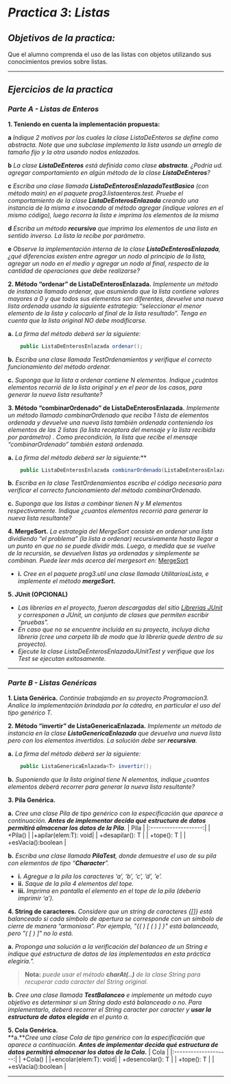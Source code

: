 # ***Practica 3***: *Listas*

## ***Objetivos de la practica:***
Que el alumno comprenda el uso de las listas con objetos utilizando sus conocimientos previos sobre listas.

___
## ***Ejercicios de la practica***

### ***Parte A - Listas de Enteros***

**1. Teniendo en cuenta la implementación propuesta:**

**a** *Indique 2 motivos por los cuales la clase ListaDeEnteros se define como abstracta. Note que una subclase implementa la lista usando un arreglo de tamaño fijo y la otra usando nodos enlazados.*

**b** *La clase **ListaDeEnteros** está definida como clase **abstracta**. ¿Podría ud. agregar comportamiento en algún método de la clase **ListaDeEnteros**?*

**c** *Escriba una clase llamada **ListaDeEnterosEnlazadaTestBasico** (con método main) en el paquete prog3.listaenteros.test. Pruebe el comportamiento de la clase **ListaDeEnterosEnlazada** creando una instancia de la misma e invocando al método agregar (indique valores en el mismo código), luego recorra la lista e imprima los elementos de la misma*

**d** *Escriba un método **recursivo** que imprima los elementos de una lista en sentido inverso. La lista la recibe por parámetro.*

**e** *Observe la implementación interna de la clase **ListaDeEnterosEnlazada**, ¿qué diferencias existen entre agregar un nodo al principio de la lista, agregar un nodo en el medio y agregar un nodo al final, respecto de la cantidad de operaciones que debe realizarse?*

**2. Método “ordenar” de ListaDeEnterosEnlazada.** *Implemente un método de instancia llamado ordenar, que asumiendo que la lista contiene valores mayores a 0 y que todos sus elementos son diferentes, devuelve una nueva lista ordenada usando la siguiente estrategia: “seleccionar el menor elemento de la lista y colocarlo al final de la lista resultado”. Tenga en cuenta que la lista original NO debe modificarse.*

**a.** *La firma del método deberá ser la siguiente:*
```Java
    public ListaDeEnterosEnlazada ordenar();
```

**b.** *Escriba una clase llamada TestOrdenamientos y verifique el correcto funcionamiento del método ordenar.*

**c.** *Suponga que la lista a ordenar contiene N elementos. Indique ¿cuántos elementos recorrió de la lista original y en el peor de los casos, para generar la nueva lista resultante?*

**3. Método “combinarOrdenado” de ListaDeEnterosEnlazada.** *Implemente un método llamado combinarOrdenado que reciba 1 lista de elementos ordenada y devuelve una nueva lista también ordenada conteniendo los elementos de las 2 listas (la lista receptora del mensaje y la lista recibida por parámetro) . Como precondición, la lista que recibe el mensaje “combinarOrdenado” también estará ordenada.*

**a.** *La firma del método deberá ser la siguiente:***
```Java
    public ListaDeEnterosEnlazada combinarOrdenado(ListaDeEnterosEnlazada listaParam);
```

**b.** *Escriba en la clase TestOrdenamientos escriba el código necesario para verificar el correcto funcionamiento del método combinarOrdenado.*

**c.** *Suponga que las listas a combinar tienen N y M elementos respectivamente. Indique ¿cuantos elementos recorrió para generar la nueva lista resultante?*

**4. MergeSort.** *La estrategia del MergeSort consiste en ordenar una lista dividiendo “el
problema” (la lista a ordenar) recursivamente hasta llegar a un punto en que no se puede dividir más. Luego, a medida que se vuelve de la recursión, se devuelven listas ya ordenadas y simplemente se combinan. Puede leer más acerca del mergesort en:*
  [MergeSort](https://www.khanacademy.org/computing/computer-science/algorithms/merge-sort/a/overview-of-merge-sort "MergeSort - Khan Academy")
- **i.** *Cree en el paquete prog3.util una clase llamada UtilitariosLista, e implemente el método **mergeSort.***

**5. JUnit (OPCIONAL)** 
- *Las librerías en el proyecto, fueron descargadas del sitio [Librerias JUnit](https://github.com/junit-team/junit/releases "JUnit 4.13.2") y corresponen a JUnit, un conjunto de clases que permiten escribir “pruebas”.*
- *En caso que no se encuentre incluída en su proyecto, incluya dicha librería (cree una carpeta lib de modo que la librería quede dentro de su proyecto).*
- *Ejecute la clase ListaDeEnterosEnlazadaJUnitTest y verifique que los Test se ejecutan exitosamente.*

___
### ***Parte B - Listas Genéricas***

**1. Lista Genérica.** *Continúe trabajando en su proyecto Programacion3. Analice la implementación brindada por la cátedra, en particular el uso del tipo genérico T.*

**2. Método “invertir” de ListaGenericaEnlazada.** *Implemente un método de instancia en la clase **ListaGenericaEnlazada** que devuelva una nueva lista pero con los elementos invertidos. La solución debe ser **recursiva**.*

**a.** *La firma del método deberá ser la siguiente:*
```Java
    public ListaGenericaEnlazada<T> invertir();
```

**b.** *Suponiendo que la lista original tiene N elementos, indique ¿cuantos elementos deberá recorrer para generar la nueva lista resultante?*

**3. Pila Genérica.**

**a.** *Cree una clase Pila de tipo genérico con la especificación que aparece a continuación. **Antes de implementar decida qué estructura de datos permitirá almacenar los datos de la Pila**.*
|         Pila        |
|:-------------------:|
|       +Pila()       |
|+apilar(elem:T): void|
|   +desapilar(): T   |
|      +tope(): T     |
|  +esVacía():boolean |

**b.** *Escriba una clase llamada **PilaTest**, donde demuestre el uso de su pila con elementos de tipo “**Character**”.*
- **i.** *Agregue a la pila los caracteres ‘a’, ‘b’, ‘c’, ’d’, ’e’.*
- **ii.** *Saque de la pila 4 elementos del tope.*
- **iii.** *Imprima en pantalla el elemento en el tope de la pila (debería imprimir ‘a’).*

**4. String de caracteres.**  *Considere que un string de caracteres {[]} está balanceado si cada símbolo de apertura se corresponde con un símbolo de cierre de manera “armoniosa”. Por ejemplo, "{( ) [ ( ) ] }" está balanceado, pero "( [ ) ]" no lo está.*

**a.** *Proponga una solución a la verificación del balanceo de un String e indique qué estructura de datos de las implementadas en esta práctica elegiría.”.*
>**Nota:** *puede usar el método **charAt(..)** de la clase String para recuperar cada caracter del String original.*

**b.** *Cree una clase llamada **TestBalanceo** e implemente un método cuyo objetivo es determinar si un String dado está balanceado o no. Para implementarlo, deberá recorrer el String caracter por caracter y **usar la estructura de datos elegida** en el punto a.*

**5. Cola Genérica.**  
**a.***Cree una clase Cola de tipo genérico con la especificación que aparece a continuación. **Antes de implementar decida qué estructura de datos permitirá almacenar los datos de la Cola.***
|         Cola         |
|:--------------------:|
|        +Cola()       |
|+encolar(elem:T): void|
|   +desencolar(): T   |
|      +tope(): T      |
|  +esVacía():boolean  |

___